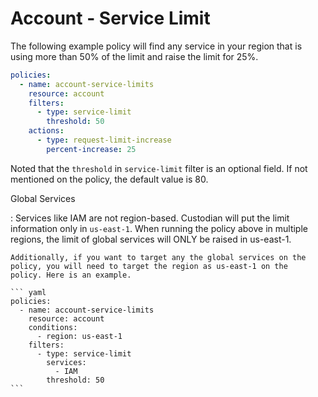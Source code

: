 # Account - Service Limit

The following example policy will find any service in your region that
is using more than 50% of the limit and raise the limit for 25%.

``` yaml
policies:
  - name: account-service-limits
    resource: account
    filters:
      - type: service-limit
        threshold: 50
    actions:
      - type: request-limit-increase
        percent-increase: 25
```

Noted that the `threshold` in `service-limit` filter is an optional
field. If not mentioned on the policy, the default value is 80.

Global Services

:   Services like IAM are not region-based. Custodian will put the limit
    information only in `us-east-1`. When running the policy above in
    multiple regions, the limit of global services will ONLY be raised
    in us-east-1.

    Additionally, if you want to target any the global services on the
    policy, you will need to target the region as us-east-1 on the
    policy. Here is an example.

    ``` yaml
    policies:
      - name: account-service-limits
        resource: account
        conditions:
          - region: us-east-1
        filters:
          - type: service-limit
            services:
              - IAM
            threshold: 50
    ```
